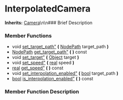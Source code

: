 #  InterpolatedCamera  
**Inherits:** [Camera](class_camera)\\n\\n###  Brief Description  

###  Member Functions 
  * void [set_target_path"](#set_target_path) **(** [NodePath](class_nodepath) target_path  **)**
  * [NodePath](class_nodepath) [get_target_path"](#get_target_path) **(** **)** const
  * void [set_target"](#set_target) **(** [Object](class_object) target  **)**
  * void [set_speed"](#set_speed) **(** [real](class_real) speed  **)**
  * [real](class_real) [get_speed"](#get_speed) **(** **)** const
  * void [set_interpolation_enabled"](#set_interpolation_enabled) **(** [bool](class_bool) target_path  **)**
  * [bool](class_bool) [is_interpolation_enabled"](#is_interpolation_enabled) **(** **)** const
###  Member Function Description  
